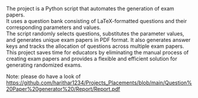 The project is a Python script that automates the generation of exam papers.<br>
It uses a question bank consisting of LaTeX-formatted questions and their corresponding parameters and values.<br>
The script randomly selects questions, substitutes the parameter values, and generates unique exam papers in PDF format.
It also generates answer keys and tracks the allocation of questions across multiple exam papers. <br>
This project saves time for educators by eliminating the manual process of creating exam papers and provides a flexible and efficient solution for generating randomized exams.

Note: please do have a look of https://github.com/harithar1234/Projects_Placements/blob/main/Question%20Paper%20generator%20/Report/Report.pdf



